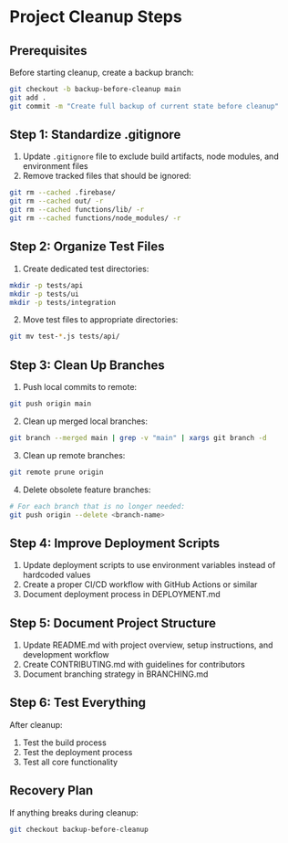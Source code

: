# Project Cleanup Steps

## Prerequisites

Before starting cleanup, create a backup branch:

```bash
git checkout -b backup-before-cleanup main
git add .
git commit -m "Create full backup of current state before cleanup"
```

## Step 1: Standardize .gitignore

1. Update `.gitignore` file to exclude build artifacts, node modules, and environment files
2. Remove tracked files that should be ignored:

```bash
git rm --cached .firebase/
git rm --cached out/ -r
git rm --cached functions/lib/ -r
git rm --cached functions/node_modules/ -r
```

## Step 2: Organize Test Files

1. Create dedicated test directories:

```bash
mkdir -p tests/api
mkdir -p tests/ui
mkdir -p tests/integration
```

2. Move test files to appropriate directories:

```bash
git mv test-*.js tests/api/
```

## Step 3: Clean Up Branches

1. Push local commits to remote:

```bash
git push origin main
```

2. Clean up merged local branches:

```bash
git branch --merged main | grep -v "main" | xargs git branch -d
```

3. Clean up remote branches:

```bash
git remote prune origin
```

4. Delete obsolete feature branches:

```bash
# For each branch that is no longer needed:
git push origin --delete <branch-name>
```

## Step 4: Improve Deployment Scripts

1. Update deployment scripts to use environment variables instead of hardcoded values
2. Create a proper CI/CD workflow with GitHub Actions or similar
3. Document deployment process in DEPLOYMENT.md

## Step 5: Document Project Structure

1. Update README.md with project overview, setup instructions, and development workflow
2. Create CONTRIBUTING.md with guidelines for contributors
3. Document branching strategy in BRANCHING.md

## Step 6: Test Everything

After cleanup:

1. Test the build process
2. Test the deployment process
3. Test all core functionality 

## Recovery Plan

If anything breaks during cleanup:

```bash
git checkout backup-before-cleanup
```